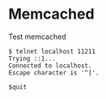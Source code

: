 # Memcached

Test memcached

```
$ telnet localhost 11211
Trying ::1...
Connected to localhost.
Escape character is '^]'.

$quit
```